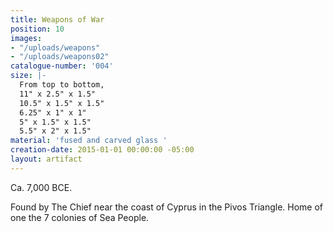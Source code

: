 ```yaml
---
title: Weapons of War
position: 10
images:
- "/uploads/weapons"
- "/uploads/weapons02"
catalogue-number: '004'
size: |-
  From top to bottom,
  11" x 2.5" x 1.5"
  10.5" x 1.5" x 1.5"
  6.25" x 1" x 1"
  5" x 1.5" x 1.5"
  5.5" x 2" x 1.5"
material: 'fused and carved glass '
creation-date: 2015-01-01 00:00:00 -05:00
layout: artifact
---
```


Ca. 7,000 BCE.

Found by The Chief near the coast of Cyprus in the Pivos Triangle. Home of one the 7 colonies of Sea People.

